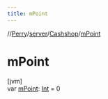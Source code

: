 ```yaml
---
title: mPoint
---
```

//[Perry](../../../index.html)/[server](../index.html)/[Cashshop](index.html)/[mPoint](m-point.html)



# mPoint



[jvm]\
var [mPoint](m-point.html): [Int](https://kotlinlang.org/api/latest/jvm/stdlib/kotlin/-int/index.html) = 0





